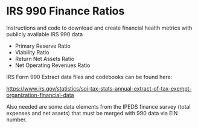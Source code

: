 # IRS 990 Finance Ratios

Instructions and code to download and create financial health metrics with publicly available IRS 990 data

* Primary Reserve Ratio
* Viability Ratio
* Return Net Assets Ratio
* Net Operating Revenues Ratio

IRS Form 990 Extract data files and codebooks can be found here:

https://www.irs.gov/statistics/soi-tax-stats-annual-extract-of-tax-exempt-organization-financial-data

Also needed are some data elements from the IPEDS finance survey (total expenses and net assets) that must be merged with 990 data via EIN number.
